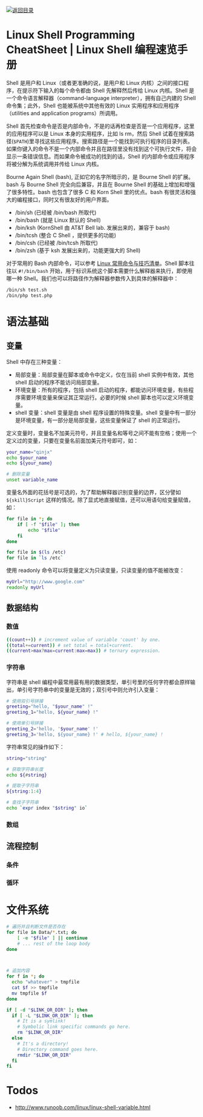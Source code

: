 [![返回目录](https://parg.co/UCb)](https://github.com/wx-chevalier/Awesome-CheatSheets)

# Linux Shell Programming CheatSheet | Linux Shell 编程速览手册

Shell 是用户和 Linux（或者更准确的说，是用户和 Linux 内核）之间的接口程序，在提示符下输入的每个命令都由 Shell 先解释然后传给 Linux 内核。Shell 是一个命令语言解释器（command-language interpreter），拥有自己内建的 Shell 命令集；此外，Shell 也能被系统中其他有效的 Linux 实用程序和应用程序（utilities and application programs）所调用。

Shell 首先检查命令是否是内部命令，不是的话再检查是否是一个应用程序，这里的应用程序可以是 Linux 本身的实用程序，比如 ls rm，然后 Shell 试着在搜索路径(`$PATH`)里寻找这些应用程序。搜索路径是一个能找到可执行程序的目录列表。如果你键入的命令不是一个内部命令并且在路径里没有找到这个可执行文件，将会显示一条错误信息。而如果命令被成功的找到的话，Shell 的内部命令或应用程序将被分解为系统调用并传给 Linux 内核。

Bourne Again Shell (bash), 正如它的名字所暗示的，是 Bourne Shell 的扩展。bash 与 Bourne Shell 完全向后兼容，并且在 Bourne Shell 的基础上增加和增强了很多特性。bash 也包含了很多 C 和 Korn Shell 里的优点。bash 有很灵活和强大的编程接口，同时又有很友好的用户界面。

- /bin/sh (已经被 /bin/bash 所取代)
- /bin/bash (就是 Linux 默认的 Shell)
- /bin/ksh (KornShell 由 AT&T Bell lab. 发展出来的，兼容于 bash)
- /bin/tcsh (整合 C Shell ，提供更多的功能)
- /bin/csh (已经被 /bin/tcsh 所取代)
- /bin/zsh (基于 ksh 发展出来的，功能更强大的 Shell)

对于常用的 Bash 内部命令，可以参考 [Linux 常用命令与技巧清单](https://parg.co/oiT)。Shell 脚本往往以 `#!/bin/bash` 开始，用于标识系统这个脚本需要什么解释器来执行，即使用哪一种 Shell。我们也可以将路径作为解释器参数传入到具体的解释器中：

```sh
/bin/sh test.sh
/bin/php test.php
```

# 语法基础

## 变量

Shell 中存在三种变量：

- 局部变量：局部变量在脚本或命令中定义，仅在当前 shell 实例中有效，其他 shell 启动的程序不能访问局部变量。
- 环境变量：所有的程序，包括 shell 启动的程序，都能访问环境变量，有些程序需要环境变量来保证其正常运行。必要的时候 shell 脚本也可以定义环境变量。
- shell 变量：shell 变量是由 shell 程序设置的特殊变量。shell 变量中有一部分是环境变量，有一部分是局部变量，这些变量保证了 shell 的正常运行。

定义变量时，变量名不加美元符号，并且变量名和等号之间不能有空格；使用一个定义过的变量，只要在变量名前面加美元符号即可，如：

```sh
your_name="qinjx"
echo $your_name
echo ${your_name}

# 删除变量
unset variable_name
```

变量名外面的花括号是可选的，为了帮助解释器识别变量的边界，区分譬如 `${skill}Script` 这样的情况。除了显式地直接赋值，还可以用语句给变量赋值，如：

```sh
for file in *; do
    if [ -f "$file" ]; then
        echo "$file"
    fi
done

for file in $(ls /etc)
for file in `ls /etc`
```

使用 readonly 命令可以将变量定义为只读变量，只读变量的值不能被改变：

```sh
myUrl="http://www.google.com"
readonly myUrl
```

## 数据结构

### 数值

```sh
((count++)) # increment value of variable 'count' by one.
((total+=current)) # set total = total+current.
((current>max?max=current:max=max)) # ternary expression.
```

### 字符串

字符串是 shell 编程中最常用最有用的数据类型，单引号里的任何字符都会原样输出，单引号字符串中的变量是无效的；双引号中则允许引入变量：

```sh
# 使用双引号拼接
greeting="hello, "$your_name" !"
greeting_1="hello, ${your_name} !"

# 使用单引号拼接
greeting_2='hello, '$your_name' !'
greeting_3='hello, ${your_name} !' # hello, ${your_name} !
```

字符串常见的操作如下：

```sh
string="string"

# 获取字符串长度
echo ${#string}

# 提取子字符串
${string:1:4}

# 查找子字符串
echo `expr index "$string" io`
```

### 数组

## 流程控制

### 条件

### 循环

# 文件系统

```sh
# 遍历并且判断文件是否存在
for file in Data/*.txt; do
    [ -e "$file" ] || continue
    # ... rest of the loop body
done



# 追加内容
for f in *; do
  echo "whatever" > tmpfile
  cat $f >> tmpfile
  mv tmpfile $f
done
```

```sh
if [ -d "$LINK_OR_DIR" ]; then
  if [ -L "$LINK_OR_DIR" ]; then
    # It is a symlink!
    # Symbolic link specific commands go here.
    rm "$LINK_OR_DIR"
  else
    # It's a directory!
    # Directory command goes here.
    rmdir "$LINK_OR_DIR"
  fi
fi
```

# Todos

- http://www.runoob.com/linux/linux-shell-variable.html
